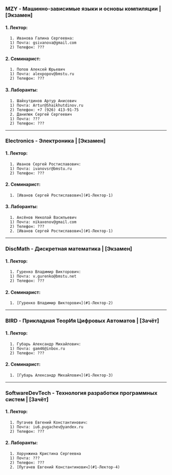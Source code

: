 ### MZY - Машинно-зависимые языки и основы компиляции | [Экзамен]
#### 1. Лектор:
      1. Иванова Галина Сергеевна:
      1) Почта: gsivanova@gmail.com
      2) Телефон: ???
#### 2. Семинарист:
      1. Попов Алексей Юрьевич
      1) Почта: alexpopov@bmstu.ru
      2) Телефон: ???
#### 3. Лаборанты:
      1. Шайхутдинов Артур Анисович
      1) Почта: Artur@Shaikhutdinov.ru
      2) Телефон: +7 (926) 413-91-75
      2. Данилюк Сергей Сергеевич
      1) Почта: ???
      2) Телефон: ???

---
### Electronics - Электроника | [Экзамен]
#### 1. Лектор:
      1. Иванов Сергей Ростиславович:
      1) Почта: ivanovsr@bmstu.ru
      2) Телефон: ???
#### 2. Семинарист:
      1. [Иванов Сергей Ростиславович](#1-Лектор-1)
#### 3. Лаборанты:
      1. Аксёнов Николай Васильевич
      1) Почта: nikaxenov@gmail.com
      2) Телефон: ???
      2. [Иванов Сергей Ростиславович](#1-Лектор-1)

---
### DiscMath - Дискретная математика | [Экзамен]
#### 1. Лектор:
      1. Гуренко Владимир Викторович:
      1) Почта: v.gurenko@bmstu.net
      2) Телефон: ???
#### 2. Семинарист:
      1. [Гуренко Владимир Викторович](#1-Лектор-2)

---
### BIRD - Прикладная ТеорИя Цифровых Автоматов | [Зачёт]
#### 1. Лектор:
      1. Губарь Александр Михайлович:
      1) Почта: gam46@inbox.ru
      2) Телефон: ???
#### 2. Семинарист:
      1. [Губарь Александр Михайлович](#1-Лектор-3)

---
### SoftwareDevTech - Технология разработки программных систем | [Зачёт]
#### 1. Лектор:
      1. Пугачев Евгений Константинович:
      1) Почта: iu6.pugachev@yandex.ru
      2) Телефон: ???
#### 2. Лаборанты:
      1. Хорунжина Кристина Сергеевна
      1) Почта: ???
      2) Телефон: ???
      2. [Пугачев Евгений Константинович](#1-Лектор-4)